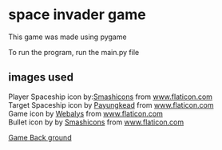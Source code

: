 # space invader game
This game was made using pygame

To run the program, run the main.py file

## images used

<div>Player Spaceship icon by:<a href="https://www.flaticon.com/authors/smashicons" title="Smashicons">Smashicons</a> from <a href="https://www.flaticon.com/" title="Flaticon">www.flaticon.com</a></div>

<div>Target Spaceship icon by <a href="https://www.flaticon.com/authors/payungkead" title="Payungkead">Payungkead</a> from <a href="https://www.flaticon.com/" title="Flaticon">www.flaticon.com</a></div>

<div>Game icon by <a href="https://www.flaticon.com/authors/webalys" title="Webalys">Webalys</a> from <a href="https://www.flaticon.com/" title="Flaticon">www.flaticon.com</a></div>

<div>Bullet icon by by <a href="https://www.flaticon.com/authors/smashicons" title="Smashicons">Smashicons</a> from <a href="https://www.flaticon.com/" title="Flaticon">www.flaticon.com</a></div>

<a href='https://www.freepik.com/vectors/background'>Game Back ground</a>